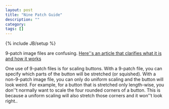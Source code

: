 ```yaml
---
layout: post
title: "Nine Patch Guide"
description: ""
category:
tags: []
---
```

{% include JB/setup %}

9-patch image files are confusing.  [Here''s an article that
clarifies what it is and how it works](http://radleymarx.com/blog/simple-guide-to-9-patch/)

One use of 9-patch files is for scaling buttons.  With a 9-patch file, you can specify
which parts of the button will be stretched (or squished).  With a non-9-patch
image file, you can only do uniform scaling and the button will look weird.  For example, for
a button that is stretched only length-wise, you don''t normally want to scale
the four rounded corners of a button.  This is because a uniform scaling will also
stretch those corners and it won''t look right..

